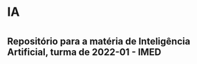 <h1>IA<h1>
<h2> Repositório para a matéria de Inteligência Artificial, turma de 2022-01 - IMED <h2>
